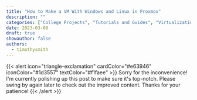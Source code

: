 ```yaml
---
title: "How to Make a VM With Windows and Linux in Proxmox"
description: ""
categories: ["College Projects", "Tutorials and Guides", "Virtualization"]
date: 2023-03-08
draft: true
showauthor: false
authors:
  - timothysmith
---
```

{{< alert icon="triangle-exclamation" cardColor="#e63946" iconColor="#1d3557" textColor="#f1faee" >}}
Sorry for the inconvenience! I'm currently polishing up this post to make sure it's top-notch. Please swing by again later to check out the improved content. Thanks for your patience!
{{< /alert >}}